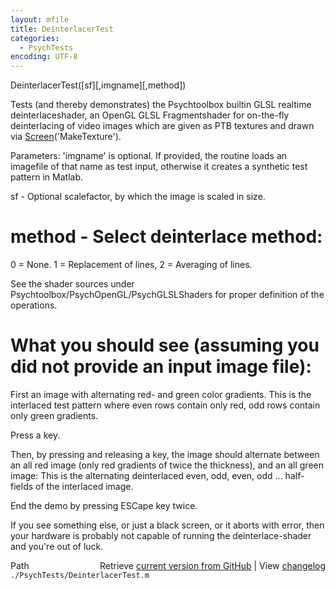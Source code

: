 ```yaml
---
layout: mfile
title: DeinterlacerTest
categories:
  - PsychTests
encoding: UTF-8
---
```


DeinterlacerTest([sf][,imgname][,method])

Tests (and thereby demonstrates) the Psychtoolbox builtin GLSL realtime
deinterlaceshader, an OpenGL GLSL Fragmentshader for on-the-fly
deinterlacing of video images which are given as PTB textures and drawn
via [Screen](/docs/Screen)('MakeTexture').

Parameters: 'imgname' is optional. If provided, the routine loads an
imagefile of that name as test input, otherwise it creates a synthetic
test pattern in Matlab.

sf - Optional scalefactor, by which the image is scaled in size.

# method - Select deinterlace method:

0 = None. 1 = Replacement of lines, 2 = Averaging of lines.

See the shader sources under Psychtoolbox/PsychOpenGL/PsychGLSLShaders
for proper definition of the operations.

# What you should see (assuming you did not provide an input image file):

First an image with alternating red- and green color gradients. This is
the interlaced test pattern where even rows contain only red, odd rows
contain only green gradients.

Press a key.

Then, by pressing and releasing a key, the image should alternate between
an all red image (only red gradients of twice the thickness), and an all
green image: This is the alternating deinterlaced even, odd, even, odd
... half-fields of the interlaced image.

End the demo by pressing ESCape key twice.

If you see something else, or just a black screen, or it aborts with
error, then your hardware is probably not capable of running the
deinterlace-shader and you're out of luck.



<div class="code_header" style="text-align:right;">
  <span style="float:left;">Path&nbsp;&nbsp;</span> <span class="counter">Retrieve <a href=
  "https://raw.github.com/Psychtoolbox-3/Psychtoolbox-3/beta/./PsychTests/DeinterlacerTest.m">current version from GitHub</a> | View <a href=
  "https://github.com/Psychtoolbox-3/Psychtoolbox-3/commits/beta/./PsychTests/DeinterlacerTest.m">changelog</a></span>
</div>
<div class="code">
  <code>./PsychTests/DeinterlacerTest.m</code>
</div>

